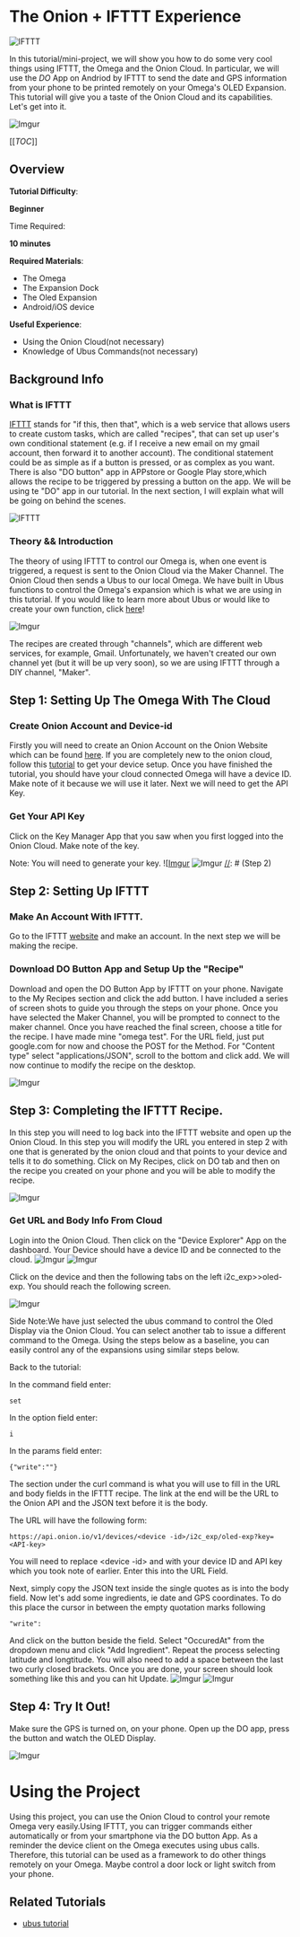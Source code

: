 # The Onion + IFTTT Experience

![IFTTT](http://marketingland.com/wp-content/ml-loads/2012/09/ifttt-logo.jpg)

In this tutorial/mini-project, we will show you how to do some very cool things using IFTTT, the Omega and the Onion Cloud. In particular, we will use the _DO_ App on Andriod by IFTTT to send the date 
and GPS information from your phone to be printed remotely on your Omega's OLED Expansion. This tutorial will give you a taste of the Onion Cloud and its capabilities. Let's get into it.

![Imgur](http://i.imgur.com/I9kalcg.gif)

[[_TOC_]]

[//]: # (Overview)

## Overview 

**Tutorial Difficulty**:

**Beginner**

Time Required:

**10 minutes**

**Required Materials**:
* The Omega
* The Expansion Dock 
* The Oled Expansion
* Android/iOS device

**Useful Experience**:
* Using the Onion Cloud(not necessary)
* Knowledge of Ubus Commands(not necessary)

## Background Info

[//]: # (What is IFTTT)

### What is IFTTT

[IFTTT](https://en.wikipedia.org/wiki/IFTTT) stands for "if this, then that", which is a web service that allows users to create custom tasks, which are called "recipes", that can set up 
user's own conditional statement (e.g. if I receive a new email on my gmail account, then forward it to another account). The conditional statement could be as simple as if a button is 
pressed, or as complex as you want. There is also "DO button" app in APPstore or Google Play store,which allows the recipe to be triggered by pressing a button on the app. We will be using te "DO" app in our tutorial.
 In the next section, I will explain what will be going on behind the scenes. 

![IFTTT](http://marketingland.com/wp-content/ml-loads/2012/09/ifttt-logo.jpg)

[//]: # (Theory && Introduction)

### Theory && Introduction

The theory of using IFTTT to control our Omega is, when one event is triggered, a request is sent to the Onion Cloud via the Maker Channel. The Onion Cloud then sends a Ubus to our local Omega.
We have built in Ubus functions to control the Omega's expansion which is what we are using in this tutorial. If you would like to learn more about Ubus or would like to create your own 
function, click [here](https://wiki.onion.io/Tutorials/OpenWRT%20Tutorials/UBUS_Tutorial/Part1_Ubus_Intro)!

![Imgur](http://i.imgur.com/Un7BqbI.png)

The recipes are created through "channels", which are different web services, for example, Gmail. Unfortunately, we haven't created our own channel yet (but it will be up very soon), 
so we are using IFTTT through a DIY channel, "Maker". 

[//]: # (The Steps)

## Step 1: Setting Up The Omega With The Cloud


### Create Onion Account and Device-id

Firstly you will need to create an Onion Account on the Onion Website which can be found [here](https://cloud.onion.io/). If you are completely new to the onion cloud, follow this [tutorial](https://wiki.onion.io/Documentation/Cloud/Steup-Omega-for-the-Onion-Cloud)
 to get your device setup. Once you have finished the tutorial, you should have your cloud connected Omega will have a device ID. Make note of it because we will use it later. Next we will need
 to get the API Key.
 
### Get Your API Key

Click on the Key Manager App that you saw when you first logged into the Onion Cloud. Make note of the key.

Note: You will need to generate your key.
![[Imgur](http://i.imgur.com/r7ZjCg3.png)
![Imgur](http://i.imgur.com/Z9oPC1m.png)
[//]: # (Step 2)

## Step 2: Setting Up IFTTT

### Make An Account With IFTTT.

Go to the IFTTT [website](https://ifttt.com/) and make an account. In the next step we will be making the recipe.

### Download DO Button App and Setup Up the "Recipe"

Download and open the DO Button App by IFTTT on your phone. Navigate to the My Recipes section and click the add button. I have included a series of screen shots to guide you through
the steps on your phone. Once you have selected the Maker Channel, you will be prompted to connect to the maker channel. Once you have reached the final screen, choose a title for the recipe.
I have made mine "omega test". For the URL field, just put google.com for now and choose the POST for the Method. For "Content type" select "applications/JSON", scroll to the bottom and click add. We will now continue to modify the recipe
on the desktop.

![Imgur](http://i.imgur.com/hl5VhxB.png)


[//]: # (Step 3)

## Step 3: Completing the IFTTT Recipe. 

In this step you will need to log back into the IFTTT website and open up the Onion Cloud. In this step you will modify the URL you entered in step 2 with one that is generated by the onion
cloud and that points to your device and tells it to do something. Click on My Recipes, click on DO tab and then on the recipe you created on your phone and you will be able to modify the recipe. 

![Imgur](http://i.imgur.com/aOjkVVa.png)


### Get URL and Body Info From Cloud

Login into the Onion Cloud. Then click on the "Device Explorer" App on the dashboard. Your Device should have a device ID and be connected to the cloud. 
![Imgur](http://i.imgur.com/ngeUQJE.png)
![Imgur](http://i.imgur.com/r7ZjCg3.png)


Click on the device and then the following tabs on the left i2c_exp&gt;&gt;oled-exp. You should reach the following screen.

![Imgur](http://i.imgur.com/hGtCfrl.png)

Side Note:We have just selected the ubus command to control the Oled Display via the Onion Cloud. You can select another tab to issue a different command to the Omega. Using the steps below as a baseline, you can easily control any of the expansions using similar steps below.  

Back to the tutorial:

In the command field enter:
```
set
```

In the option field enter:
```
i
```

In the params field enter:
```
{"write":""}
```

The section under the curl command is what you will use to fill in the URL and body fields in the IFTTT recipe. The link at the end will be the URL to the Onion API and the JSON text before
it is the body.

The URL will have the following form:
```
https://api.onion.io/v1/devices/<device -id>/i2c_exp/oled-exp?key=<API-key>
```

You will need to replace <device -id> and <API-key> with your device ID and API key which you took note of earlier. Enter this into the URL Field. 

Next, simply copy the JSON text inside the single quotes as is into the body field. Now let's add some ingredients, ie date and GPS coordinates. To do this place the cursor in between the empty quotation marks
following 
```
"write":
```
And click on the button beside the field. Select "OccuredAt" from the dropdown menu and click "Add Ingredient". Repeat the process selecting latitude and longtitude. You will also need
to add a space between the last two curly closed brackets. Once you are done, your screen should look something like this and you can hit Update. 
![Imgur](http://i.imgur.com/AYsu5nS.png)
![Imgur](http://i.imgur.com/FdMqnWy.png)


[//]: # (Step 4)

## Step 4: Try It Out!

Make sure the GPS is turned on, on your phone. Open up the DO app, press the button and watch the OLED Display. 

![Imgur](http://i.imgur.com/bQnE4r6.jpg)

[//]: # (Using the Project)

# Using the Project

Using this project, you can use the Onion Cloud to control your remote Omega very easily.Using IFTTT, you can trigger commands either automatically or from your smartphone via the DO button App.
As a reminder the device client on the Omega executes using ubus calls. Therefore, this tutorial can be used as a framework to do other things remotely on your Omega. Maybe control a door lock or light 
switch from your phone. 

## Related Tutorials

* [ubus tutorial](https://wiki.onion.io/Tutorials/OpenWRT%20Tutorials/UBUS_Tutorial/Part1_Ubus_Intro)
